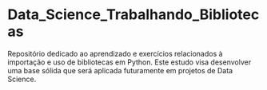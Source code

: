 # Data_Science_Trabalhando_Bibliotecas
Repositório dedicado ao aprendizado e exercícios relacionados à importação e uso de bibliotecas em Python. Este estudo visa desenvolver uma base sólida que será aplicada futuramente em projetos de Data Science.
